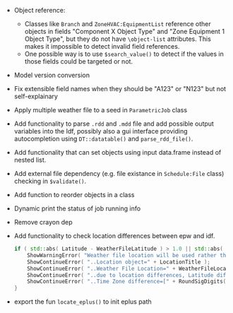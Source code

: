* Object reference:
  - Classes like `Branch` and `ZoneHVAC:EquipmentList` reference other objects
    in fields "Component X Object Type" and "Zone Equipment 1 Object Type", but
    they do not have `\object-list` attributes. This makes it impossible to
    detect invalid field references.
  - One possible way is to use `$search_value()` to detect if the values in
    those fields could be targeted or not.

* Model version conversion

* Fix extensible field names when they should be "A123" or "N123" but not
  self-explainary

* Apply multiple weather file to a seed in `ParametricJob` class

* Add functionality to parse `.rdd` and `.mdd` file and add possible
  output variables into the Idf, possibly also a gui interface providing
  autocompletion using `DT::datatable()` and `parse_rdd_file()`.

* Add functionality that can set objects using input data.frame instead of
  nested list.

* Add external file dependency (e.g. file existance in `Schedule:File` class)
  checking in `$validate()`.

* Add function to reorder objects in a class

* Dynamic print the status of job running info

* Remove crayon dep

* Add functionality to check location differences between epw and idf.
  ```cpp
  if ( std::abs( Latitude - WeatherFileLatitude ) > 1.0 || std::abs( Longitude - WeatherFileLongitude ) > 1.0 || std::abs( TimeZoneNumber - WeatherFileTimeZone ) > 0.0 || std::abs( Elevation - WeatherFileElevation ) / max( Elevation, 1.0 ) > 0.10 ) {
      ShowWarningError( "Weather file location will be used rather than entered (IDF) Location object." );
      ShowContinueError( "..Location object=" + LocationTitle );
      ShowContinueError( "..Weather File Location=" + WeatherFileLocationTitle );
      ShowContinueError( "..due to location differences, Latitude difference=[" + RoundSigDigits( std::abs( Latitude - WeatherFileLatitude ), 2 ) + "] degrees, Longitude difference=[" + RoundSigDigits( std::abs( Longitude - WeatherFileLongitude ), 2 ) + "] degrees." );
      ShowContinueError( "..Time Zone difference=[" + RoundSigDigits( std::abs( TimeZoneNumber - WeatherFileTimeZone ), 1 ) + "] hour(s), Elevation difference=[" + RoundSigDigits( std::abs( ( Elevation - WeatherFileElevation ) / max( Elevation, 1.0 ) ) * 100.0, 2 ) + "] percent, [" + RoundSigDigits( std::abs( Elevation - WeatherFileElevation ), 2 ) + "] meters." );
  }
  ```
* export the fun `locate_eplus()` to init eplus path
